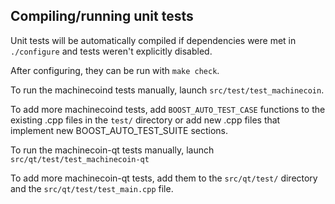 Compiling/running unit tests
------------------------------------

Unit tests will be automatically compiled if dependencies were met in `./configure`
and tests weren't explicitly disabled.

After configuring, they can be run with `make check`.

To run the machinecoind tests manually, launch `src/test/test_machinecoin`.

To add more machinecoind tests, add `BOOST_AUTO_TEST_CASE` functions to the existing
.cpp files in the `test/` directory or add new .cpp files that
implement new BOOST_AUTO_TEST_SUITE sections.

To run the machinecoin-qt tests manually, launch `src/qt/test/test_machinecoin-qt`

To add more machinecoin-qt tests, add them to the `src/qt/test/` directory and
the `src/qt/test/test_main.cpp` file.
